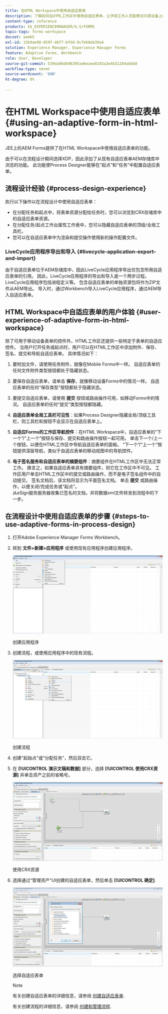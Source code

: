 ```yaml
---
title: 在HTML Workspace中使用自适应表单
description: 了解如何在HTML工作区中使用自适应表单，让字段工作人员能够访问其设备上的表单。
content-type: reference
products: SG_EXPERIENCEMANAGER/6.5/FORMS
topic-tags: forms-workspace
docset: aem65
exl-id: 15b9ae98-059f-4bf7-bfdd-9cfeb8eb30a4
solution: Experience Manager, Experience Manager Forms
feature: Adaptive Forms, Workbench
role: User, Developer
source-git-commit: 539da06db98395ae6eaee8103a3e4b31204abbb8
workflow-type: tm+mt
source-wordcount: '690'
ht-degree: 0%

---
```


# 在HTML Workspace中使用自适应表单{#using-an-adaptive-form-in-html-workspace}

JEE上的AEM Forms提供了在HTML Workspace中使用自适应表单的功能。

由于可以在流程设计期间选择XDP，因此添加了从现有自适应表单AEM存储库中浏览的功能。 此功能使Process Designer能够在“起点”和“任务”中配置自适应表单。

## 流程设计经验 {#process-design-experience}

执行以下操作以在流程设计中使用自适应表单：

* 在分配任务和起点中，将表单资源分配给任务时，您可以浏览到CRX存储库中的自适应表单资源。
* 在分配任务/起点工作台属性工作表中，您可以隐藏自适应表单的顶级/全局工具栏。
* 您可以在自适应表单中为渲染和提交操作使用新的操作配置文件。

### LiveCycle应用程序导出和导入 {#livecycle-application-export-and-import}

由于自适应表单位于AEM存储库中，因此LiveCycle应用程序导出仅包含所用自适应表单的引用。 因此，LiveCycle应用程序的导出和导入是一个两步过程。 LiveCycle应用程序包括进程定义等。 包含自适应表单的单独资源包将作为ZIP文件从AEM导出。 导入时，通过Workbench导入LiveCycle应用程序，通过AEM导入自适应表单。

## HTML Workspace中自适应表单的用户体验 {#user-experience-of-adaptive-form-in-html-workspace}

除了可用于移动设备表单的控件外，HTML工作区还提供一些特定于表单的自适应控件。 当用户打开任务或起点时，用户可以在HTML工作区中添加附件、保存、签名、提交和导航自适应表单。 具体情况如下：

1. 要附加文件，请使用任务附件，就像在Mobile Forms中一样。 自适应表单的任何文件附件类型按钮都处于隐藏状态。

1. 要保存自适应表单，请单击 **保存**，就像移动设备Forms中的情况一样。 自适应表单的任何“保存类型”按钮都处于隐藏状态。

1. 要提交自适应表单，请使用 **提交** 按钮或路由操作可用，如移动Forms中的情况。 自适应表单的任何“提交”类型按钮都隐藏。

1. **自适应表单全局工具栏可见性**：如果Process Designer隐藏全局/顶级工具栏，则工具栏和按钮不会显示在自适应表单上。

1. **自适应Forms的工作区导航控件**：在HTML Workspace中，自适应表单的“下一个”/“上一个”按钮与保存、提交和路由操作按钮一起可用。 单击下一个/上一个按钮，以便在HTML工作区中导航自适应表单的面板。 “下一个”/“上一个”按钮提供深层导航，类似于自适应表单的移动视图中的导航控件。

1. **电子签名服务和自适应表单的摘要组件**：摘要组件在HTML工作区中无法正常工作。 换言之，如果自适应表单具有摘要组件，则它在工作区中不可见。 工作区用户单击HTML工作区中的提交或路由操作，而不是电子签名组件中的自动提交。 签名文档后，该文档将显示为平面签名文档。 单击 **提交** 或路由操作，以便关闭/完成任务或“起点”。\
   从eSign服务服务器收集已签名的文档，并将数据xml文件转发到流程中的下一步。

## 在流程设计中使用自适应表单的步骤 {#steps-to-use-adaptive-forms-in-process-design}

1. 打开Adobe Experience Manager Forms Workbench。

1. 转到 **文件>新建>应用程序** 或使用现有应用程序创建应用程序。

   ![创建新应用程序](assets/create_new_appl.png)

   创建应用程序

1. 创建流程，或使用应用程序中的现有流程。

   ![创建新流程](assets/create_new_process.png)

   创建流程

1. 创建“起始点”或“分配任务”，然后双击它。
1. 在 **[!UICONTROL 演示文稿和数据]** 部分，选择 **[!UICONTROL 使用CRX资源]** 并单击资产之前的省略号。

   ![使用CRX资源](assets/use_crx_asset.png)

   使用CRX资源

1. 选择通过“管理资产”UI创建的自适应表单，然后单击 **[!UICONTROL 确定]**.

   ![选择自适应表单](assets/selecting_form.png)

   选择自适应表单

   >[!NOTE]
   >
   >有关创建自适应表单的详细信息，请参阅 [创建自适应表单](../../forms/using/creating-adaptive-form.md).
   >
   >
   >有关创建流程的详细信息，请参阅 [创建和管理流程](https://help.adobe.com/en_US/AEMForms/6.1/WorkbenchHelp/WS92d06802c76abadb-1cc35bda128261a20dd-7ff7.2.html).

